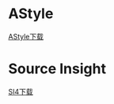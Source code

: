 # AStyle
[AStyle下载](https://sourceforge.net/projects/astyle/files/astyle/)
# Source Insight
[SI4下载](https://www.sourceinsight.com/download/)
